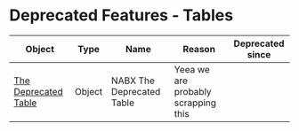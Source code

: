 # Deprecated Features - Tables

| Object | Type | Name | Reason | Deprecated since |
| ------ | ---- | ---- | ------ | ---------------- |
| [The Deprecated Table](table-nabx-the-deprecated-table/index.md) | Object | NABX The Deprecated Table | Yeea we are probably scrapping this |  |
